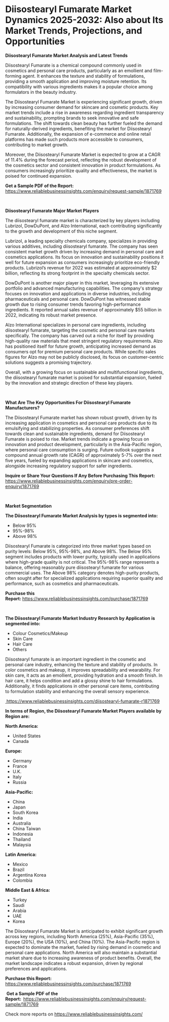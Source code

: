 <p><h1>Diisostearyl Fumarate Market Dynamics 2025-2032: Also about Its Market Trends, Projections, and Opportunities</h1></p><p><strong>Diisostearyl Fumarate Market Analysis and Latest Trends</strong></p>
<p><p>Diisostearyl Fumarate is a chemical compound commonly used in cosmetics and personal care products, particularly as an emollient and film-forming agent. It enhances the texture and stability of formulations, providing a smooth application and improving moisture retention. Its compatibility with various ingredients makes it a popular choice among formulators in the beauty industry.</p><p>The Diisostearyl Fumarate Market is experiencing significant growth, driven by increasing consumer demand for skincare and cosmetic products. Key market trends include a rise in awareness regarding ingredient transparency and sustainability, prompting brands to seek innovative and safe formulations. The shift towards clean beauty has further fueled the demand for naturally-derived ingredients, benefiting the market for Diisostearyl Fumarate. Additionally, the expansion of e-commerce and online retail platforms has made such products more accessible to consumers, contributing to market growth.</p><p>Moreover, the Diisostearyl Fumarate Market is expected to grow at a CAGR of 11.4% during the forecast period, reflecting the robust development of the cosmetics sector and consistent innovation in product formulations. As consumers increasingly prioritize quality and effectiveness, the market is poised for continued expansion.</p></p>
<p><strong>Get a Sample PDF of the Report:&nbsp;</strong> <a href="https://www.reliablebusinessinsights.com/enquiry/request-sample/1871769?utm_campaign=3568&utm_medium=2&utm_source=Github&utm_content=ia&utm_term=31032025&utm_id=diisostearyl-fumarate">https://www.reliablebusinessinsights.com/enquiry/request-sample/1871769</a></p>
<p>&nbsp;</p>
<p><strong>Diisostearyl Fumarate Major Market Players</strong></p>
<p><p>The diisostearyl fumarate market is characterized by key players including Lubrizol, DowDuPont, and Alzo International, each contributing significantly to the growth and development of this niche segment. </p><p>Lubrizol, a leading specialty chemicals company, specializes in providing various additives, including diisostearyl fumarate. The company has seen consistent market growth driven by increasing demand in personal care and cosmetics applications. Its focus on innovation and sustainability positions it well for future expansion as consumers increasingly prioritize eco-friendly products. Lubrizol’s revenue for 2022 was estimated at approximately $2 billion, reflecting its strong footprint in the specialty chemicals sector.</p><p>DowDuPont is another major player in this market, leveraging its extensive portfolio and advanced manufacturing capabilities. The company's strategy focuses on innovation and applications in diverse industries, including pharmaceuticals and personal care. DowDuPont has witnessed stable growth due to rising consumer trends favoring high-performance ingredients. It reported annual sales revenue of approximately $55 billion in 2022, indicating its robust market presence.</p><p>Alzo International specializes in personal care ingredients, including diisostearyl fumarate, targeting the cosmetic and personal care markets specifically. The company has carved out a niche for itself by providing high-quality raw materials that meet stringent regulatory requirements. Alzo has positioned itself for future growth, anticipating increased demand as consumers opt for premium personal care products. While specific sales figures for Alzo may not be publicly disclosed, its focus on customer-centric solutions suggests a promising trajectory.</p><p>Overall, with a growing focus on sustainable and multifunctional ingredients, the diisostearyl fumarate market is poised for substantial expansion, fueled by the innovation and strategic direction of these key players.</p></p>
<p>&nbsp;</p>
<p><strong>What Are The Key Opportunities For Diisostearyl Fumarate Manufacturers?</strong></p>
<p><p>The Diisostearyl Fumarate market has shown robust growth, driven by its increasing application in cosmetics and personal care products due to its emulsifying and stabilizing properties. As consumer preferences shift towards clean and sustainable ingredients, demand for Diisostearyl Fumarate is poised to rise. Market trends indicate a growing focus on innovation and product development, particularly in the Asia-Pacific region, where personal care consumption is surging. Future outlook suggests a compound annual growth rate (CAGR) of approximately 5-7% over the next five years, fueled by expanding applications in skincare and cosmetics, alongside increasing regulatory support for safer ingredients.</p></p>
<p><strong>Inquire or Share Your Questions If Any Before Purchasing This Report:</strong> <a href="https://www.reliablebusinessinsights.com/enquiry/pre-order-enquiry/1871769?utm_campaign=3568&utm_medium=2&utm_source=Github&utm_content=ia&utm_term=31032025&utm_id=diisostearyl-fumarate">https://www.reliablebusinessinsights.com/enquiry/pre-order-enquiry/1871769</a></p>
<p>&nbsp;</p>
<p><strong>Market Segmentation</strong></p>
<p><strong>The Diisostearyl Fumarate Market Analysis by types is segmented into:</strong></p>
<p><ul><li>Below 95%</li><li>95%-98%</li><li>Above 98%</li></ul></p>
<p><p>Diisostearyl Fumarate is categorized into three market types based on purity levels: Below 95%, 95%-98%, and Above 98%. The Below 95% segment includes products with lower purity, typically used in applications where high-grade quality is not critical. The 95%-98% range represents a balance, offering reasonably pure diisostearyl fumarate for various commercial uses. The Above 98% category denotes high-purity products, often sought after for specialized applications requiring superior quality and performance, such as cosmetics and pharmaceuticals.</p></p>
<p><strong>Purchase this Report:&nbsp;</strong><a href="https://www.reliablebusinessinsights.com/purchase/1871769?utm_campaign=3568&utm_medium=2&utm_source=Github&utm_content=ia&utm_term=31032025&utm_id=diisostearyl-fumarate">https://www.reliablebusinessinsights.com/purchase/1871769</a></p>
<p>&nbsp;</p>
<p><strong>The Diisostearyl Fumarate Market Industry Research by Application is segmented into:</strong></p>
<p><ul><li>Colour Cosmetics/Makeup</li><li>Skin Care</li><li>Hair Care</li><li>Others</li></ul></p>
<p><p>Diisostearyl fumarate is an important ingredient in the cosmetic and personal care industry, enhancing the texture and stability of products. In color cosmetics and makeup, it improves spreadability and wearability. For skin care, it acts as an emollient, providing hydration and a smooth finish. In hair care, it helps condition and add a glossy shine to hair formulations. Additionally, it finds applications in other personal care items, contributing to formulation stability and enhancing the overall sensory experience.</p></p>
<p><a href="https://www.reliablebusinessinsights.com/diisostearyl-fumarate-r1871769?utm_campaign=3568&utm_medium=2&utm_source=Github&utm_content=ia&utm_term=31032025&utm_id=diisostearyl-fumarate">&nbsp;https://www.reliablebusinessinsights.com/diisostearyl-fumarate-r1871769</a></p>
<p><strong>In terms of Region, the Diisostearyl Fumarate Market Players available by Region are:</strong></p>
<p>
    <p> <strong> North America: </strong>
        <ul>
            <li>United States</li>
            <li>Canada</li>
        </ul>
        </p> 
    <p> <strong> Europe: </strong>
        <ul>
            <li>Germany</li>
            <li>France</li>
            <li>U.K.</li>
            <li>Italy</li>
            <li>Russia</li>
        </ul>
        </p> 
    <p> <strong> Asia-Pacific: </strong>
        <ul>
            <li>China</li>
            <li>Japan</li>
            <li>South Korea</li>
            <li>India</li>
            <li>Australia</li>
            <li>China Taiwan</li>
            <li>Indonesia</li>
            <li>Thailand</li>
            <li>Malaysia</li>
        </ul>
        </p> 
    <p> <strong> Latin America: </strong>
        <ul>
            <li>Mexico</li>
            <li>Brazil</li>
            <li>Argentina Korea</li>
            <li>Colombia</li>
        </ul>
        </p> 
    <p> <strong> Middle East & Africa: </strong>
        <ul>
            <li>Turkey</li>
            <li>Saudi</li>
            <li>Arabia</li>
            <li>UAE</li>
            <li>Korea</li>
        </ul>
    </p>
    </p>
<p><p>The Diisostearyl Fumarate Market is anticipated to exhibit significant growth across key regions, including North America (25%), Asia-Pacific (35%), Europe (20%), the USA (10%), and China (10%). The Asia-Pacific region is expected to dominate the market, fueled by rising demand in cosmetic and personal care applications. North America will also maintain a substantial market share due to increasing awareness of product benefits. Overall, the market landscape indicates a robust expansion, driven by regional preferences and applications.</p></p>
<p><strong>Purchase this Report: </strong><a href="https://www.reliablebusinessinsights.com/purchase/1871769?utm_campaign=3568&utm_medium=2&utm_source=Github&utm_content=ia&utm_term=31032025&utm_id=diisostearyl-fumarate">https://www.reliablebusinessinsights.com/purchase/1871769</a></p>
<p>&nbsp;<strong>Get a Sample PDF of the Report:&nbsp;&nbsp;</strong><a href="https://www.reliablebusinessinsights.com/enquiry/request-sample/1871769?utm_campaign=3568&utm_medium=2&utm_source=Github&utm_content=ia&utm_term=31032025&utm_id=diisostearyl-fumarate">https://www.reliablebusinessinsights.com/enquiry/request-sample/1871769</a></p>
<p><strong></strong></p>
<p>Check more reports on <a href="https://www.reliablebusinessinsights.com/?utm_campaign=3568&utm_medium=2&utm_source=Github&utm_content=ia&utm_term=31032025&utm_id=diisostearyl-fumarate">https://www.reliablebusinessinsights.com/</a></p>